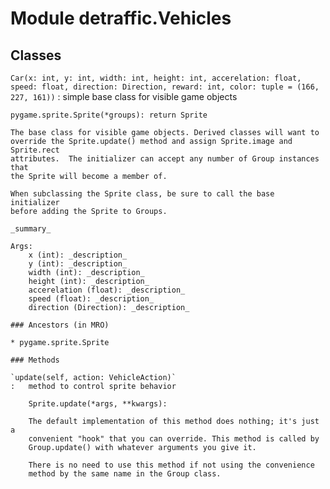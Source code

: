 Module detraffic.Vehicles
=========================

Classes
-------

`Car(x: int, y: int, width: int, height: int, accerelation: float, speed: float, direction: Direction, reward: int, color: tuple = (166, 227, 161))`
:   simple base class for visible game objects
    
    pygame.sprite.Sprite(*groups): return Sprite
    
    The base class for visible game objects. Derived classes will want to
    override the Sprite.update() method and assign Sprite.image and Sprite.rect
    attributes.  The initializer can accept any number of Group instances that
    the Sprite will become a member of.
    
    When subclassing the Sprite class, be sure to call the base initializer
    before adding the Sprite to Groups.
    
    _summary_
    
    Args:
        x (int): _description_
        y (int): _description_
        width (int): _description_
        height (int): _description_
        accerelation (float): _description_
        speed (float): _description_
        direction (Direction): _description_

    ### Ancestors (in MRO)

    * pygame.sprite.Sprite

    ### Methods

    `update(self, action: VehicleAction)`
    :   method to control sprite behavior
        
        Sprite.update(*args, **kwargs):
        
        The default implementation of this method does nothing; it's just a
        convenient "hook" that you can override. This method is called by
        Group.update() with whatever arguments you give it.
        
        There is no need to use this method if not using the convenience
        method by the same name in the Group class.